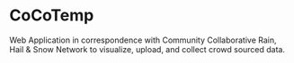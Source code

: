 # CoCoTemp
Web Application in correspondence with Community Collaborative Rain, Hail &amp; Snow Network to visualize, upload, and collect crowd sourced data.
